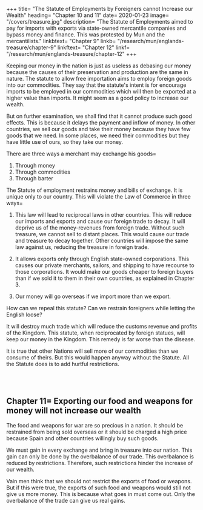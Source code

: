 

+++
title=  "The Statute of Employments by Foreigners cannot Increase our Wealth"
heading=  "Chapter 10 and 11"
date=  2020-01-23
image=  "/covers/treasure.jpg"
description=  "The Statute of Employments aimed to pay for imports with exports via state-owned mercantile companies and bypass money and finance. This was protested by Mun and the mercantilists."
linkbtext=  "Chapter 9"
linkb=  "/research/mun/englands-treasure/chapter-9"
linkftext=  "Chapter 12"
linkf=  "/research/mun/englands-treasure/chapter-12"
+++


Keeping our money in the nation is just as useless as debasing our money because the causes of their preservation and production are the same in nature. The statute to allow free importation aims to employ foreign goods into our commodities. They say that the statute's intent is for encourage imports to be employed in our commodities which will then be exported at a higher value than imports. It might seem as a good policy to increase our wealth.

But on further examination, we shall find that it cannot produce such good effects. This is because it delays the payment and inflow of money. In other countries, we sell our goods and take their money because they have few goods that we need. In some places, we need their commodities but they have little use of ours, so they take our money. 

<!-- This is because foreign trade is the same to all nations, so may we easily perceive what will be done therein by strangers. -->


<!-- by which we do not only seek with the sale of our own commodities to supply our wants of foreign goods, but also to enrich ourselves with money.
all which is done by a different manner of trading according to our own occasions and the nature of the places whereunto we do trade; as namely in some Countries we sell our commodities and bring away their wares, or part in money.
 -->

<!-- But it is wrong because we need to import money as well.  -->
<!-- All accomplish the whole body of the trade, which will ever languish if the harmony of her health be distempered by the diseases of excess at home, violence abroad, charges and restrictions at home or abroad=  but in this place I have occasion to speak only of restriction, which I will perform briefly. -->

There are three ways a merchant may exchange his goods= 

1. Through money
2. Through commodities
3. Through barter


The Statute of employment restrains money and bills of exchange. It is unique only to our country. This will violate the Law of Commerce in three ways= 

1. This law will lead to reciprocal laws in other countries.  This will reduce our imports and exports and cause our foreign trade to decay. It will deprive us of the money-revenues from foreign trade. Without such treasure, we cannot sell to distant places. This would cause our trade and treasure to decay together. Other countries will impose the same law against us, reducing the treasure in foreign trade. 

<!-- And thus in the first place we should be deprived of that freedom and means which now we have to bring Treasure into the Kingdom, and therewith likewise we should lose the vent of much wares which we carry to divers places, whereby our trade and our Treasure would decay together. -->

<!-- It is an Act without example in any place of the world where we have trade.
therefore to be considered, that whatsoever (in this kind) we shall impose upon strangers here, will presently be made a Law for us in their Countreys, expecially where we have our greatest trade with our vigilant neighbours, who omit no care nor occasion to support their traffique in equal privileges with other Nations. -->
<!--  -->

2. It allows exports only through English state-owned corporations. This causes our private merchants, sailors, and shipping to have recourse to those corporations. It would make our goods cheaper to foreign buyers than if we sold it to them in their own countries, as explained in Chapter 3.

3. Our money will go overseas if we import more than we export. 

<!-- Thirdly, whereas we have already sufficiently shewed, that if our commodities be over ballance in value by forraign wares, our mony must be carried out. -->

How can we repeal this statute? Can we restrain foreigners while letting the English loose?

<!-- shall not the same reason and advantage cause that to be done by them now, that was done by the other before?
or if we will make a statute (without example) to prevent both alike, shall we not then overthrow all at once?
 -->
It will destroy much trade which will reduce the customs revenue and profits of the Kingdom. This statute, when reciprocated by foreign statues, will keep our money in the Kingdom. This remedy is far worse than the disease.<!-- Its restrictions will affect not only foreign trade, but also the international movement of our money -->

<!-- the King in his customes and the Kingdom in her profits; for such a restriction must of necessity , because the diversity of occasions and places which make an ample trade require that some men should both export and import wares; some export only, others import, some deliver out their monies by exchange, others take it up; some carry out mony, others bring it in, and this in a greater or lesser quantity according to the good husbandry or excess in the Kingdom, over which only if we keep a strict law, it will rule all the rest, and without this all other Statutes are no rules either to keep or procure us Treasure. -->

<!-- shall we not life more like Irishmen than Englishmen, when the Kings revenues, our Merchants, Mariners, Shipping, Arts, Lands, Riches, and all decay together with our Trade? -->

 <!-- , thereby to keep our money in the Kingdom=  So we doubt not but send out a sufficient quantity of our own wares over and above to bring in the value thereof in ready money. -->

<!-- Although this is absolutely denied by the reasons afore written, yet now we will grant it, because we desire to end the dispute=  -->
It is true that other Nations will sell more of our commodities than we consume of theirs. But this would happen anyway without the Statute. All the Statute does is to add hurtful restrictions. 

<!-- , then I affirm that the overplus must necessarily return unto us in treasure without the use of the Statute, which is therefore not onley fruitless but hurtful, as some other like restrictions are found to be when they are fully discovered. -->

<br>
<br>

## Chapter 11=  Exporting our food and weapons for money will not increase our wealth

The food and weapons for war are so precious in a nation. It should be restrained from being sold overseas or it should be charged a high price because Spain and other countries willingly buy such goods.

We must gain in every exchange and bring in treasure into our nation. This gain can only be done by the overbalance of our trade. This overbalance is reduced by restrictions. Therefore, such restrictions hinder the increase of our wealth.

Vain men think that we should not restrict the exports of food or weapons<!-- restrictions would not reduce our other exports -->. But if this were true, the exports of such food and weapons would still not give us more money.  This is because what goes in must come out. Only the overbalance of the trade can give us real gains. 
<!-- 
for whatsoever is forced in one way must out again another way=  because onely so much will remain and abide withus as is gained and incorporated into the estate of the Kingdom by .
 -->